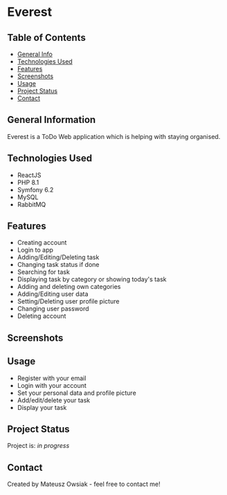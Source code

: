 # Everest
## Table of Contents
* [General Info](#general-information)
* [Technologies Used](#technologies-used)
* [Features](#features)
* [Screenshots](#screenshots)
* [Usage](#usage)
* [Project Status](#project-status)
* [Contact](#contact)

## General Information
Everest is a ToDo Web application which is helping with staying organised.


## Technologies Used
- ReactJS
- PHP 8.1
- Symfony 6.2
- MySQL
- RabbitMQ

## Features
- Creating account
- Login to app 
- Adding/Editing/Deleting task
- Changing task status if done
- Searching for task
- Displaying task by category or showing today's task
- Adding and deleting own categories
- Adding/Editing user data
- Setting/Deleting user profile picture
- Changing user password
- Deleting account

## Screenshots


## Usage
- Register with your email 
- Login with your account
- Set your personal data and profile picture
- Add/edit/delete your task
- Display your task

## Project Status
Project is: _in progress_ 

## Contact
Created by Mateusz Owsiak - feel free to contact me!
